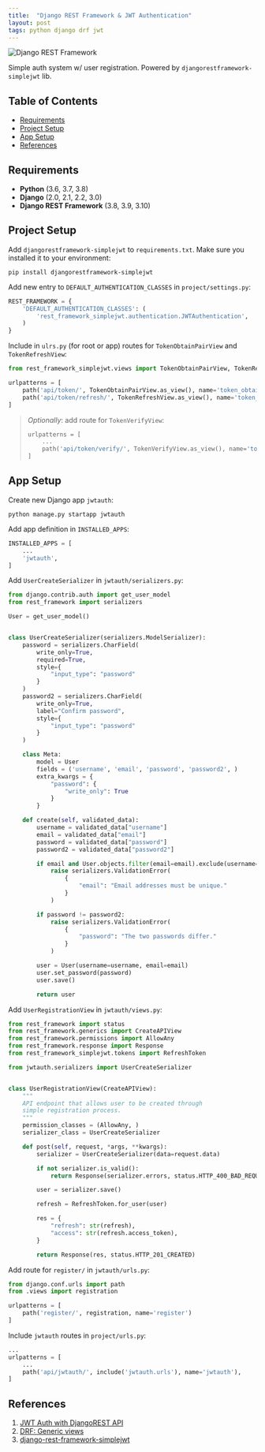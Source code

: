 ```yaml
---
title:  "Django REST Framework & JWT Authentication"
layout: post
tags: python django drf jwt
---
```


![Django REST Framework](https://files.realpython.com/media/djang-rest-framework-logo.37921ea75c09.png)

Simple auth system w/ user registration. Powered by `djangorestframework-simplejwt` lib.

<!--more-->

## Table of Contents

- [Requirements](#requirements)
- [Project Setup](#project-setup)
- [App Setup](#app-setup)
- [References](#references)

## Requirements

- **Python** (3.6, 3.7, 3.8)
- **Django** (2.0, 2.1, 2.2, 3.0)
- **Django REST Framework** (3.8, 3.9, 3.10)

## Project Setup

Add `djangorestframework-simplejwt` to `requirements.txt`. Make sure you installed it to your environment:

    pip install djangorestframework-simplejwt

Add new entry to `DEFAULT_AUTHENTICATION_CLASSES` in `project/settings.py`:

```python
REST_FRAMEWORK = {
	'DEFAULT_AUTHENTICATION_CLASSES': (
		'rest_framework_simplejwt.authentication.JWTAuthentication',
	)
}
```

Include in `ulrs.py` (for root or app) routes for `TokenObtainPairView` and `TokenRefreshView`:

```python
from rest_framework_simplejwt.views import TokenObtainPairView, TokenRefreshView

urlpatterns = [
	path('api/token/', TokenObtainPairView.as_view(), name='token_obtain_pair'),
	path('api/token/refresh/', TokenRefreshView.as_view(), name='token_refresh')
]
```

> *Optionally*: add route for `TokenVerifyView`:
>   ```python
>   urlpatterns = [
>  	    ...
>		path('api/token/verify/', TokenVerifyView.as_view(), name='token_verify'),
>	]
>   ```

## App Setup

Create new Django app `jwtauth`:

    python manage.py startapp jwtauth

Add app definition in `INSTALLED_APPS`:

```python
INSTALLED_APPS = [
	...
	'jwtauth',
]
```

Add `UserCreateSerializer` in `jwtauth/serializers.py`:

```python
from django.contrib.auth import get_user_model
from rest_framework import serializers

User = get_user_model()


class UserCreateSerializer(serializers.ModelSerializer):
    password = serializers.CharField(
        write_only=True,
        required=True,
        style={
            "input_type": "password"
        }
    )
    password2 = serializers.CharField(
        write_only=True,
        label="Confirm password",
        style={
            "input_type": "password"
        }
    )

    class Meta:
        model = User
        fields = ('username', 'email', 'password', 'password2', )
        extra_kwargs = {
            "password": {
                "write_only": True
            }
        }

    def create(self, validated_data):
        username = validated_data["username"]
        email = validated_data["email"]
        password = validated_data["password"]
        password2 = validated_data["password2"]

        if email and User.objects.filter(email=email).exclude(username=username).exists():
            raise serializers.ValidationError(
                {
                    "email": "Email addresses must be unique."
                }
            )

        if password != password2:
            raise serializers.ValidationError(
                {
                    "password": "The two passwords differ."
                }
            )

        user = User(username=username, email=email)
        user.set_password(password)
        user.save()

        return user
```

Add `UserRegistrationView` in `jwtauth/views.py`:

```python
from rest_framework import status
from rest_framework.generics import CreateAPIView
from rest_framework.permissions import AllowAny
from rest_framework.response import Response
from rest_framework_simplejwt.tokens import RefreshToken

from jwtauth.serializers import UserCreateSerializer


class UserRegistrationView(CreateAPIView):
    """
    API endpoint that allows user to be created through
    simple registration process.
    """
    permission_classes = (AllowAny, )
    serializer_class = UserCreateSerializer

    def post(self, request, *args, **kwargs):
        serializer = UserCreateSerializer(data=request.data)

        if not serializer.is_valid():
            return Response(serializer.errors, status.HTTP_400_BAD_REQUEST)

        user = serializer.save()

        refresh = RefreshToken.for_user(user)

        res = {
            "refresh": str(refresh),
            "access": str(refresh.access_token),
        }

        return Response(res, status.HTTP_201_CREATED)
```

Add route for `register/` in `jwtauth/urls.py`:

```python
from django.conf.urls import path
from .views import registration

urlpatterns = [
    path('register/', registration, name='register')
]
```

Include `jwtauth` routes in `project/urls.py`:

```python
...
urlpatterns = [
	...
	path('api/jwtauth/', include('jwtauth.urls'), name='jwtauth'),
]
```

## References

1. [JWT Auth with DjangoREST API](https://medium.com/swlh/jwt-auth-with-djangorest-api-9fb32b99b33c)
2. [DRF: Generic views](https://www.django-rest-framework.org/api-guide/generic-views/)
3. [django-rest-framework-simplejwt](https://github.com/SimpleJWT/django-rest-framework-simplejwt)
